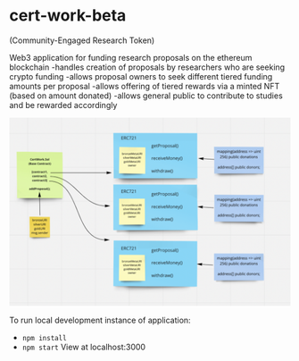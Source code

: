 # cert-work-beta

<CERT> (Community-Engaged Research Token)

Web3 application for funding research proposals on the ethereum blockchain
-handles creation of proposals by researchers who are seeking crypto funding
-allows proposal owners to seek different tiered funding amounts per proposal
-allows offering of tiered rewards via a minted NFT (based on amount donated)
-allows general public to contribute to studies and be rewarded accordingly

![Screenshot](readme-img.png)

To run local development instance of application:
- `npm install`
- `npm start`
View at localhost:3000
